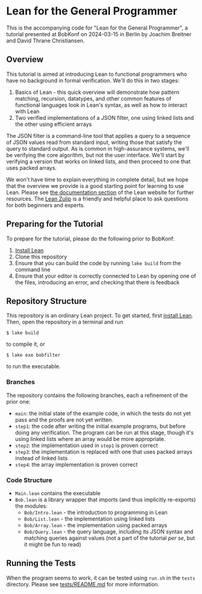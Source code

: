 # Lean for the General Programmer

This is the accompanying code for "Lean for the General Programmer", a
tutorial presented at BobKonf on 2024-03-15 in Berlin by Joachim
Breitner and David Thrane Christiansen.

## Overview

This tutorial is aimed at introducing Lean to functional programmers
who have no background in formal verification. We'll do this in two
stages:
 1. Basics of Lean - this quick overview will demonstrate how pattern
    matching, recursion, datatypes, and other common features of
    functional languages look in Lean's syntax, as well as how to
    interact with Lean
 2. Two verified implementations of a JSON filter, one using linked
    lists and the other using efficient arrays
 
The JSON filter is a command-line tool that applies a query to a
sequence of JSON values read from standard input, writing those that
satisfy the query to standard output. As is common in high-assurance
systems, we'll be verifying the core algorithm, but not the user
interface. We'll start by verifying a version that works on linked
lists, and then proceed to one that uses packed arrays.

We won't have time to explain everything in complete detail, but we
hope that the overview we provide is a good starting point for
learning to use Lean. Please see [the documentation
section](https://lean-lang.org/documentation/) of the Lean website for
further resources. The [Lean Zulip](https://leanprover.zulipchat.com/)
is a friendly and helpful place to ask questions for both beginners
and experts.

## Preparing for the Tutorial

To prepare for the tutorial, please do the following prior to BobKonf:

1. [Install Lean](https://lean-lang.org/lean4/doc/quickstart.html)
2. Clone this repository
3. Ensure that you can build the code by running `lake build` from the
   command line
4. Ensure that your editor is correctly connected to Lean by opening
   one of the files, introducing an error, and checking that there is
   feedback

## Repository Structure

This repository is an ordinary Lean project. To get started, first
[install Lean](https://lean-lang.org/lean4/doc/quickstart.html). Then,
open the repository in a terminal and run
```
$ lake build
```
to compile it, or
```
$ lake exe bobfilter
```
to run the executable.

### Branches

The repository contains the following branches, each a refinement of the prior one:

 - `main`: the initial state of the example code, in which the tests do
   not yet pass and the proofs are not yet written.
 - `step1`: the code after writing the initial example programs, but
   before doing any verification. The program can be run at this
   stage, though it's using linked lists where an array would be more
   appropriate.
 - `step2`: the implementation used in `step1` is proven correct
 - `step3`: the implementation is replaced with one that uses packed
   arrays instead of linked lists
 - `step4`: the array implementation is proven correct

### Code Structure

 - `Main.lean` contains the executable
 - `Bob.lean` is a library wrapper that imports (and thus implicitly re-exports) the modules:
   - `Bob/Intro.lean` - the introduction to programming in Lean
   - `Bob/List.lean` - the implementation using linked lists
   - `Bob/Array.lean` - the implementation using packed arrays
   - `Bob/Query.lean` - the query language, including its JSON syntax
     and matching queries against values (not a part of the tutorial
     _per se_, but it might be fun to read)

## Running the Tests

When the program seems to work, it can be tested using `run.sh` in the
`tests` directory. Please see [tests/README.md](tests/README.md) for
more information.

